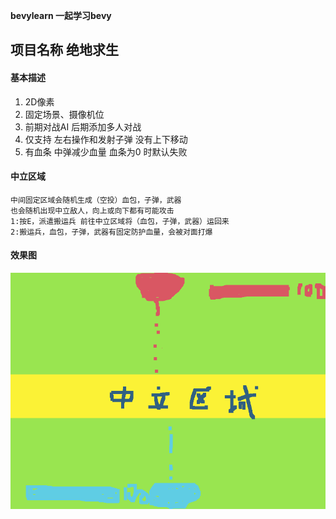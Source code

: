 **bevylearn 一起学习bevy**
## 项目名称  绝地求生

#### 基本描述

1. 2D像素
2. 固定场景、摄像机位
3. 前期对战AI 后期添加多人对战
4. 仅支持 左右操作和发射子弹  没有上下移动
5. 有血条  中弹减少血量  血条为0 时默认失败

#### 中立区域

```seq
中间固定区域会随机生成（空投）血包，子弹，武器
也会随机出现中立敌人，向上或向下都有可能攻击
1:按E，派遣搬运兵 前往中立区域将（血包，子弹，武器）运回来
2:搬运兵，血包，子弹，武器有固定防护血量，会被对面打爆
```

#### 效果图
![markdown](https://github.com/littlekite/bevylearn/blob/main/demo.png)